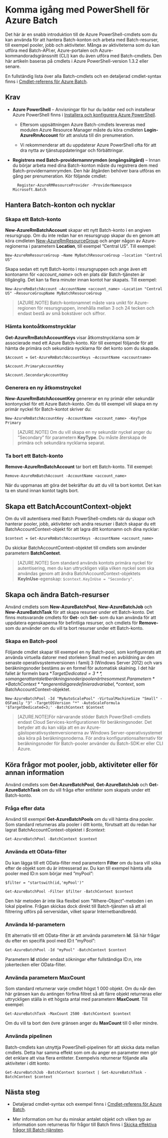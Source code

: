 <properties
   pageTitle="Komma igång med PowerShell för Azure Batch | Microsoft Azure"
   description="Få en snabb introduktion till Azure PowerShell-cmdlets som du kan använda för att hantera Azure Batch-tjänsten"
   services="batch"
   documentationCenter=""
   authors="dlepow"
   manager="timlt"
   editor=""/>

<tags
   ms.service="batch"
   ms.devlang="NA"
   ms.topic="get-started-article"
   ms.tgt_pltfrm="powershell"
   ms.workload="big-compute"
   ms.date="04/21/2016"
   ms.author="danlep"/>

# Komma igång med PowerShell för Azure Batch
Det här är en snabb introduktion till de Azure PowerShell-cmdlets som du kan använda för att hantera Batch-konton och arbeta med Batch-resurser, till exempel pooler, jobb och aktiviteter. Många av aktiviteterna som du kan utföra med Batch-API:er, Azure-portalen och Azure-kommandoradsgränssnitt (CLI) kan du även utföra med Batch-cmdlets. Den här artikeln baseras på cmdlets i Azure PowerShell-version 1.3.2 eller senare.

En fullständig lista över alla Batch-cmdlets och en detaljerad cmdlet-syntax finns i [Cmdlet-referens för Azure Batch](https://msdn.microsoft.com/library/azure/mt125957.aspx). 


## Krav

* **Azure PowerShell** – Anvisningar för hur du laddar ned och installerar Azure PowerShell finns i [Installera och konfigurera Azure PowerShell](../powershell-install-configure.md). 
   
    * Eftersom uppsättningen Azure Batch-cmdlets levereras med modulen Azure Resource Manager måste du köra cmdleten **Login-AzureRmAccount** för att ansluta till din prenumeration. 
    
    * Vi rekommenderar att du uppdaterar Azure PowerShell ofta för att dra nytta av tjänstuppdateringar och förbättringar. 
    
* **Registrera med Batch-providernamnrymden (engångsåtgärd)** – Innan du börjar arbeta med dina Batch-konton måste du registrera dem med Batch-providernamnrymden. Den här åtgärden behöver bara utföras en gång per prenumeration. Kör följande cmdlet:

        Register-AzureRMResourceProvider -ProviderNamespace Microsoft.Batch


## Hantera Batch-konton och nycklar

### Skapa ett Batch-konto

**New-AzureRmBatchAccount** skapar ett nytt Batch-konto i en angiven resursgrupp. Om du inte redan har en resursgrupp skapar du en genom att köra cmdleten [New-AzureRmResourceGroup](https://msdn.microsoft.com/library/azure/mt603739.aspx) och anger någon av Azure-regionerna i parametern **Location**, till exempel ”Central US”. Till exempel:


    New-AzureRmResourceGroup –Name MyBatchResourceGroup –location "Central US"


Skapa sedan ett nytt Batch-konto i resursgruppen och ange även ett kontonamn för <*account_name*> och en plats där Batch-tjänsten är tillgänglig. Det kan ta flera minuter innan kontot har skapats. Till exempel:


    New-AzureRmBatchAccount –AccountName <account_name> –Location "Central US" –ResourceGroupName MyBatchResourceGroup

> [AZURE.NOTE] Batch-kontonamnet måste vara unikt för Azure-regionen för resursgruppen, innehålla mellan 3 och 24 tecken och endast bestå av små bokstäver och siffror.

### Hämta kontoåtkomstnycklar
**Get-AzureRmBatchAccountKeys** visar åtkomstnycklarna som är associerade med ett Azure Batch-konto. Kör till exempel följande för att hämta de primära och sekundära nycklarna för det konto som du skapade.

    $Account = Get-AzureRmBatchAccountKeys –AccountName <accountname>

    $Account.PrimaryAccountKey

    $Account.SecondaryAccountKey


### Generera en ny åtkomstnyckel
**New-AzureRmBatchAccountKey** genererar en ny primär eller sekundär kontonyckel för ett Azure Batch-konto. Om du till exempel vill skapa en ny primär nyckel för Batch-kontot skriver du:


    New-AzureRmBatchAccountKey -AccountName <account_name> -KeyType Primary


> [AZURE.NOTE] Om du vill skapa en ny sekundär nyckel anger du ”Secondary” för parametern **KeyType**. Du måste återskapa de primära och sekundära nycklarna separat.

### Ta bort ett Batch-konto
**Remove-AzureRmBatchAccount** tar bort ett Batch-konto. Till exempel:


    Remove-AzureRmBatchAccount -AccountName <account_name>

När du uppmanas att göra det bekräftar du att du vill ta bort kontot. Det kan ta en stund innan kontot tagits bort.

## Skapa ett BatchAccountContext-objekt

Om du vill autentisera med Batch PowerShell-cmdlets när du skapar och hanterar pooler, jobb, aktiviteter och andra resurser i Batch skapar du ett BatchAccountContext-objekt för att lagra ditt kontonamn och dina nycklar:

    $context = Get-AzureRmBatchAccountKeys -AccountName <account_name>

Du skickar BatchAccountContext-objektet till cmdlets som använder parametern **BatchContext**.

> [AZURE.NOTE] Som standard används kontots primära nyckel för autentisering, men du kan uttryckligen välja vilken nyckel som ska användas genom att ändra BatchAccountContext-objektets **KeyInUse**-egenskap: `$context.KeyInUse = "Secondary"`.



## Skapa och ändra Batch-resurser
Använd cmdlets som **New-AzureBatchPool**, **New-AzureBatchJob** och **New-AzureBatchTask** för att skapa resurser under ett Batch-konto. Det finns motsvarande cmdlets för **Get-** och **Set-** som du kan använda för att uppdatera egenskaperna för befintliga resurser, och cmdlets för **Remove-** som du använder om du vill ta bort resurser under ett Batch-konto. 

### Skapa en Batch-pool

Följande cmdlet skapar till exempel en ny Batch-pool, som konfigurerats att använda virtuella datorer med storleken Small med en avbildning av den senaste operativsystemversionen i familj 3 (Windows Server 2012) och vars beräkningsnoder bestäms av en formel för automatisk skalning. I det här fallet är formeln bara **$TargetDedicated=3**, som anger att antalet beräkningsnoder i poolen är tre som mest. Parametern **BatchContext** anger en tidigare definierad variabel, *$context*, som BatchAccountContext-objektet.


    New-AzureBatchPool -Id "MyAutoScalePool" -VirtualMachineSize "Small" -OSFamily "3" -TargetOSVersion "*" -AutoScaleFormula '$TargetDedicated=3;' -BatchContext $Context

>[AZURE.NOTE]För närvarande stöder Batch PowerShell-cmdlets endast Cloud Services-konfigurationen för beräkningsnoder. Det betyder att du kan välja att en av Azure-gästoperativsystemversionerna av Windows Server-operativsystemet ska köra på beräkningsnoderna. För andra konfigurationsalternativ för beräkningsnoder för Batch-pooler använder du Batch-SDK:er eller CLI Azure.

## Köra frågor mot pooler, jobb, aktiviteter eller för annan information

Använd cmdlets som **Get-AzureBatchPool**, **Get-AzureBatchJob** och **Get-AzureBatchTask** om du vill fråga efter entiteter som skapats under ett Batch-konto.


### Fråga efter data

Använd till exempel **Get-AzureBatchPools** om du vill hämta dina pooler. Som standard returneras alla pooler i ditt konto, förutsatt att du redan har lagrat BatchAccountContext-objektet i *$context*:


    Get-AzureBatchPool -BatchContext $context

### Använda ett OData-filter

Du kan lägga till ett OData-filter med parametern **Filter** om du bara vill söka efter de objekt som du är intresserad av. Du kan till exempel hämta alla pooler med ID:n som börjar med ”myPool”:


    $filter = "startswith(id,'myPool')"

    Get-AzureBatchPool -Filter $filter -BatchContext $context


Den här metoden är inte lika flexibel som ”Where-Object”-metoden i en lokal pipeline. Frågan skickas dock direkt till Batch-tjänsten så att all filtrering utförs på serversidan, vilket sparar Internetbandbredd.

### Använda Id-parametern

Ett alternativ till ett OData-filter är att använda parametern **Id**. Så här frågar du efter en specifik pool med ID:t ”myPool”:


    Get-AzureBatchPool -Id "myPool" -BatchContext $context


Parametern **Id** stöder endast sökningar efter fullständiga ID:n, inte jokertecken eller OData-filter.



### Använda parametern MaxCount

Som standard returnerar varje cmdlet högst 1 000 objekt. Om du når den här gränsen kan du antingen förfina filtret så att färre objekt returneras eller uttryckligen ställa in ett högsta antal med parametern **MaxCount**. Till exempel:


    Get-AzureBatchTask -MaxCount 2500 -BatchContext $context

Om du vill ta bort den övre gränsen anger du **MaxCount** till 0 eller mindre.

### Använda pipelinen

Batch-cmdlets kan utnyttja PowerShell-pipelinen för att skicka data mellan cmdlets. Detta har samma effekt som om du anger en parameter men gör det enklare att visa flera entiteter. Exempelvis returnerar följande alla aktiviteter i ditt konto:


    Get-AzureBatchJob -BatchContext $context | Get-AzureBatchTask -BatchContext $context


## Nästa steg
* Detaljerad cmdlet-syntax och exempel finns i [Cmdlet-referens för Azure Batch](https://msdn.microsoft.com/library/azure/mt125957.aspx).

* Mer information om hur du minskar antalet objekt och vilken typ av information som returneras för frågor till Batch finns i [Skicka effektiva frågor till Batch-tjänsten](batch-efficient-list-queries.md). 



<!--HONumber=jun16_HO2-->



